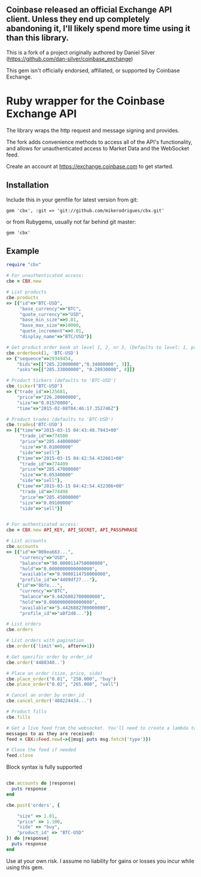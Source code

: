 ## Coinbase released an official Exchange API client. Unless they end up completely abandoning it, I'll likely spend more time using it than this library.

This is a fork of a project originally authored by Daniel Silver
(https://github.com/dan-silver/coinbase_exchange)

This gem isn't officially endorsed, affiliated, or supported by Coinbase
Exchange.

# Ruby wrapper for the Coinbase Exchange API

The library wraps the http request and message signing and provides.

The fork adds convenience methods to access all of the API's functionality, and
allows for unauthenticated access to Market Data and the WebSocket feed.

Create an account at https://exchange.coinbase.com to get started.

## Installation

Include this in your gemfile for latest version from git:

```gem 'cbx', :git => 'git://github.com/mikerodrigues/cbx.git'```

or from Rubygems, usually not far behind git master:

```gem 'cbx'```
   

## Example
```ruby
require "cbx"

# For unauthenticated access:
cbe = CBX.new

# List products
cbe.products
=> [{"id"=>"BTC-USD",
     "base_currency"=>"BTC",
     "quote_currency"=>"USD",
     "base_min_size"=>0.01,
     "base_max_size"=>10000,
     "quote_increment"=>0.01,
     "display_name"=>"BTC/USD"}]

# Get product order book at level 1, 2, or 3, (Defaults to level: 1, product_id "BTC-USD")
cbe.orderbook(1, 'BTC-USD')
=> {"sequence"=>29349454,
    "bids"=>[["285.22000000","0.34800000", 3]], 
    "asks"=>[["285.33000000", "0.28930000", 4]]}

# Product tickers (defaults to 'BTC-USD')
cbe.ticker("BTC-USD")
=> {"trade_id"=>125681,
    "price"=>"226.20000000",
    "size"=>"0.01570000", 
    "time"=>"2015-02-08T04:46:17.352746Z"}

# Product trades (defaults to 'BTC-USD')
cbe.trades('BTC-USD')
=> [{"time"=>"2015-03-15 04:43:48.7943+00"
     "trade_id"=>774500
     "price"=>"285.44000000"
     "size"=>"0.01000000"
     "side"=>"sell"}
    {"time"=>"2015-03-15 04:42:54.432661+00"
     "trade_id"=>774499
     "price"=>"285.47000000"
     "size"=>"0.05340000"
     "side"=>"sell"},
    {"time"=>"2015-03-15 04:42:54.432306+00"
     "trade_id"=>774498
     "price"=>"285.45000000"
     "size"=>"0.09100000"
     "side"=>"sell"}]


# For authenticated access:
cbe = CBX.new API_KEY, API_SECRET, API_PASSPHRASE

# List accounts
cbe.accounts
=> [{"id"=>"000ea663...",
     "currency"=>"USD",
     "balance"=>"90.0000114750000000",
     "hold"=>"0.0000000000000000",
     "available"=>"0.9000114750000000",
     "profile_id"=>"4409df27..."},
    {"id"=>"8bfe...",
     "currency"=>"BTC",
     "balance"=>"9.4426882700000000",
     "hold"=>"0.0000000000000000",
     "available"=>"5.4426882700000000",
     "profile_id"=>"a8f2d8..."}] 

# List orders
cbe.orders

# List orders with pagination
cbe.order({'limit'=>5, after=>1})

# Get specific order by order_id
cbe.order('4488340..')

# Place an order (size, price, side)
cbe.place_order("0.01", "250.000", "buy")
cbe.place_order("0.02", "265.000", "sell")

# Cancel an order by order_id
cbe.cancel_order('488224434...')

# Product fills
cbe.fills

# Get a live feed from the websocket. You'll need to create a lambda to pass
messages to as they are received:
feed = CBX::Feed.new(->{|msg| puts msg.fetch('type')})

# Close the feed if needed
feed.close


```

Block syntax is fully supported

```ruby

cbe.accounts do |response|
  puts response
end

cbe.post('orders', {

    "size" => 1.01,
    "price" => 1.100,
    "side" => "buy",
    "product_id" => "BTC-USD"
}) do |response|
  puts response
end

```

Use at your own risk. I assume no liability for gains or losses you incur while using this gem.
